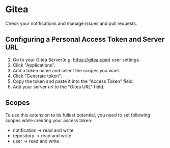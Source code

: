 # Gitea

Check your notifications and manage issues and pull requests.

## Configuring a Personal Access Token and Server URL

1. Go to your Gitea Server(e.g. https://gitea.com) user settings.
2. Click "Applications".
3. Add a token name and select the scopes you want.
4. Click "Generate token".
5. Copy the token and paste it into the "Access Token" field.
6. Add your server url to the "Gitea URL" field.

## Scopes

To use this extension to its fullest potential, you need to set following scopes while creating your access token:

- notification -> read and write
- repository -> read and write
- user -> read and write
